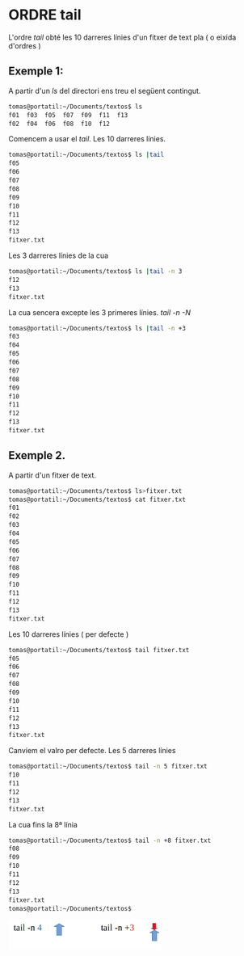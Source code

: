 # ORDRE tail

L'ordre *tail* obté les 10 darreres línies d'un fitxer de text pla ( o eixida d'ordres )

## Exemple 1:
A partir d'un *ls* del directori ens treu el següent contingut.
```bash
tomas@portatil:~/Documents/textos$ ls
f01  f03  f05  f07  f09  f11  f13
f02  f04  f06  f08  f10  f12
```
Comencem a usar el *tail*. Les 10 darreres línies.
```bash
tomas@portatil:~/Documents/textos$ ls |tail
f05
f06
f07
f08
f09
f10
f11
f12
f13
fitxer.txt
```
Les 3 darreres línies de la cua
```bash
tomas@portatil:~/Documents/textos$ ls |tail -n 3
f12
f13
fitxer.txt
```
La cua sencera excepte les 3 primeres línies. *tail -n -N*
```bash
tomas@portatil:~/Documents/textos$ ls |tail -n +3
f03
f04
f05
f06
f07
f08
f09
f10
f11
f12
f13
fitxer.txt
```
## Exemple 2. 
A partir d'un fitxer de text.
```bash
tomas@portatil:~/Documents/textos$ ls>fitxer.txt
tomas@portatil:~/Documents/textos$ cat fitxer.txt 
f01
f02
f03
f04
f05
f06
f07
f08
f09
f10
f11
f12
f13
fitxer.txt
```
Les 10 darreres línies ( per defecte )
```bash
tomas@portatil:~/Documents/textos$ tail fitxer.txt 
f05
f06
f07
f08
f09
f10
f11
f12
f13
fitxer.txt
```
Canviem el valro per defecte. Les 5 darreres línies
```bash
tomas@portatil:~/Documents/textos$ tail -n 5 fitxer.txt 
f10
f11
f12
f13
fitxer.txt
```
La cua fins la 8ª línia
```bash
tomas@portatil:~/Documents/textos$ tail -n +8 fitxer.txt 
f08
f09
f10
f11
f12
f13
fitxer.txt
tomas@portatil:~/Documents/textos$
```

<img src='./IMATGES/tail.png' width=60%/>
